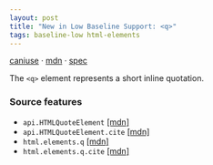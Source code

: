 ```yaml
---
layout: post
title: "New in Low Baseline Support: <q>"
tags: baseline-low html-elements
---
```


[caniuse](https://caniuse.com/?search=q) · [mdn](https://developer.mozilla.org/en-US/search?q=<q>) · [spec](https://html.spec.whatwg.org/multipage/text-level-semantics.html#the-q-element)

The `<q>` element represents a short inline quotation.

### Source features

- ``api.HTMLQuoteElement`` [[mdn]](https://developer.mozilla.org/en-US/search?q=api.HTMLQuoteElement)
- ``api.HTMLQuoteElement.cite`` [[mdn]](https://developer.mozilla.org/en-US/search?q=api.HTMLQuoteElement.cite)
- ``html.elements.q`` [[mdn]](https://developer.mozilla.org/en-US/search?q=html.elements.q)
- ``html.elements.q.cite`` [[mdn]](https://developer.mozilla.org/en-US/search?q=html.elements.q.cite)

